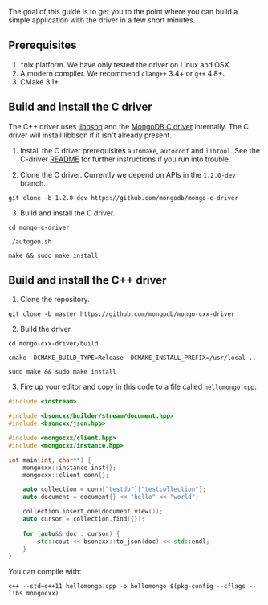 The goal of this guide is to get you to the point where you can build a simple application with the driver
in a few short minutes.

## Prerequisites

1. *nix platform. We have only tested the driver on Linux and OSX.
2. A modern compiler. We recommend `clang++` 3.4+ or `g++` 4.8+.
3. CMake 3.1+. 

## Build and install the C driver

The C++ driver uses [libbson](https://github.com/mongodb/libbson) and the [MongoDB C driver](https://github.com/mongodb/mongo-c-driver) internally. The C driver will install libbson if it isn't already present.

1. Install the C driver prerequisites `automake`, `autoconf` and `libtool`. See the C-driver [README](https://github.com/mongodb/mongo-c-driver/blob/master/README.rst) for further instructions if you run into trouble.

2. Clone the C driver. Currently we depend on APIs in the `1.2.0-dev` branch.

`git clone -b 1.2.0-dev https://github.com/mongodb/mongo-c-driver`

3. Build and install the C driver.

`cd mongo-c-driver`

`./autogen.sh`

`make && sudo make install`

## Build and install the C++ driver

1. Clone the repository.

`git clone -b master https://github.com/mongodb/mongo-cxx-driver`

2. Build the driver.

`cd mongo-cxx-driver/build`

`cmake -DCMAKE_BUILD_TYPE=Release -DCMAKE_INSTALL_PREFIX=/usr/local ..`

`sudo make && sudo make install`

3. Fire up your editor and copy in this code to a file called `hellomongo.cpp`:
```c++
#include <iostream>

#include <bsoncxx/builder/stream/document.hpp>
#include <bsoncxx/json.hpp>

#include <mongocxx/client.hpp>
#include <mongocxx/instance.hpp>

int main(int, char**) {
    mongocxx::instance inst{};
    mongocxx::client conn{};

    auto collection = conn["testdb"]["testcollection"];
    auto document = document{} << "hello" << "world";

    collection.insert_one(document.view());
    auto cursor = collection.find({});
    
    for (auto&& doc : cursor) {
        std::cout << bsoncxx::to_json(doc) << std::endl;
    }
}
```

You can compile with:

`c++ --std=c++11 hellomongo.cpp -o hellomongo $(pkg-config --cflags --libs mongocxx)`
 

